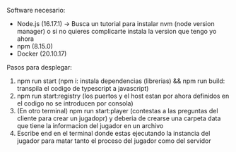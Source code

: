 Software necesario:

- Node.js (16.17.1) -> Busca un tutorial para instalar nvm (node version manager) o si no quieres complicarte instala la version que tengo yo ahora
- npm (8.15.0)
- Docker (20.10.17)

Pasos para desplegar:

1. npm run start (npm i: instala dependencias (librerias) && npm run build: transpila el codigo de typescript a javascript)
2. npm run start:registry (los puertos y el host estan por ahora definidos en el codigo no se introducen por consola)
3. (En otro terminal) npm run start:player (contestas a las preguntas del cliente para crear un jugadopr) y deberia de crearse una carpeta data que tiene la informacion del jugador en un archivo
4. Escribe end en el terminal donde estas ejecutando la instancia del jugador para matar tanto el proceso del jugador como del servidor